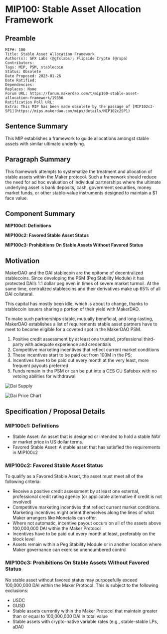# MIP100: Stable Asset Allocation Framework

## Preamble

```
MIP#: 100
Title: Stable Asset Allocation Framework
Author(s): GFX Labs (@gfxlabs); Flipside Crypto (@rspa)
Contributors:
Tags: MIP, PSM, stablecoin
Status: Obsolete
Date Proposed: 2023-01-26
Date Ratified: 
Dependencies:
Replaces: None
Forum URL: https://forum.makerdao.com/t/mip100-stable-asset-allocation-framework/19556
Ratification Poll URL:
Extra: This MIP has been made obsolete by the passage of [MIP102c2-SP1](https://mips.makerdao.com/mips/details/MIP102c2SP1)
```

## Sentence Summary

This MIP establishes a framework to guide allocations amongst stable assets with similar ultimate underlying.

## Paragraph Summary

This framework attempts to systematize the treatment and allocation of stable assets within the Maker protocol. Such a framework should reduce the need for ad hoc evaluation of individual partnerships where the ultimate underlying asset is bank deposits, cash, government securities, money market funds, or other stable-value instruments designed to maintain a $1 face value.

## Component Summary

**MIP100c1: Definitions**

**MIP100c2: Favored Stable Asset Status**

**MIP100c3: Prohibitions On Stable Assets Without Favored Status**

## Motivation

MakerDAO and the DAI stablecoin are the epitome of decentralized stablecoins. Since developing the PSM (Peg Stability Module) it has protected DAI’s 1:1 dollar peg even in times of severe market turmoil. At the same time, centralized stablecoins and their derivatives make up 65% of all DAI collateral.

This capital has mostly been idle, which is about to change, thanks to stablecoin issuers sharing a portion of their yield with MakerDAO.

To make such partnerships stable, mutually beneficial, and long-lasting, MakerDAO establishes a list of requirements stable asset partners have to meet to become eligible for a coveted spot in the MakerDAO PSM.

1. Positive credit assessment by at least one trusted, professional third-party with adequate experience and credentials
2. Competitive marketing incentives that reflect current market conditions 
3. These incentives start to be paid out from 100M in the PS;
4. Incentives have to be paid out every month at the very least, more frequent payouts preferred
5. Funds remain in the PSM or can be put into a CES CU Safebox with no vetoing abilities for withdrawal

![Dai Supply](https://github.com/makerdao/mips/blob/master/MIP100/daisupply.png)

![Dai Price Chart](https://github.com/makerdao/mips/blob/master/MIP100/daipricechart.png)

## Specification / Proposal Details

### MIP100c1: Definitions

* Stable Asset: An asset that is designed or intended to hold a stable NAV or market price in US dollar terms.
* Favored Stable Asset: A stable asset that has satisfied the requirements in MIP100c2

### MIP100c2: Favored Stable Asset Status

To qualify as a Favored Stable Asset, the asset must meet all of the following criteria:

* Receive a positive credit assessment by at least one external, professional credit rating agency (or applicable alternative if credit is not involved)
* Competitive marketing incentives that reflect current market conditions. Marketing incentives might orient themselves along the lines of what Maker arrangers like Monetalis can offer.
* Where not automatic, incentive payout occurs on all of the assets above 100,000,000 DAI within the Maker Protocol
* Incentives have to be paid out every month at least, preferably on the block level
* Assets remain within a Peg Stability Module or in another location where Maker governance can exercise unencumbered control

### MIP100c3: Prohibitions On Stable Assets Without Favored Status

No stable asset without favored status may purposefully exceed 100,000,000 DAI within the Maker Protocol. This is subject to the following exclusions: 

* USDC
* GUSD
* Stable assets currently within the Maker Protocol that maintain greater than or equal to 100,000,000 DAI in total value
* Stable assets with crypto-native variable rates (e.g., stable-stable LPs, aDAI)
